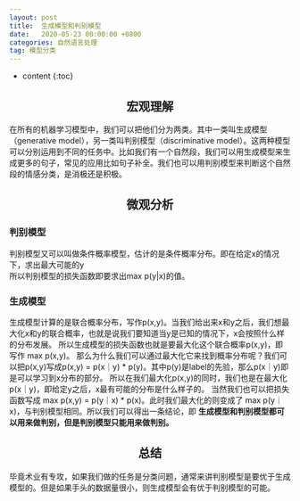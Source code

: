 ```yaml
---
layout: post
title:  生成模型和判别模型
date:   2020-05-23 00:00:00 +0800
categories: 自然语言处理
tag: 模型分类
---
```


* content
{:toc}

<h2 align="center"> 宏观理解 </h2>

在所有的机器学习模型中，我们可以把他们分为两类。其中一类叫生成模型（generative model），另一类叫判别模型（discriminative model）。这两种模型可以分别运用到不同的任务中。比如我们有一个自然段，我们可以用生成模型来生成更多的句子，常见的应用比如句子补全。我们也可以用判别模型来判断这个自然段的情感分类，是消极还是积极。

<h2 align="center"> 微观分析 </h2>

<h3> 判别模型 </h3>

判别模型又可以叫做条件概率模型，估计的是条件概率分布。即在给定x的情况下，求出最大可能的y <br/>
所以判别模型的损失函数即要求出max p(y|x)的值。

<h3> 生成模型 </h3>

生成模型计算的是联合概率分布，写作p(x,y)。当我们给出来x和y之后，我们想最大化x和y的联合概率，也就是说我们要知道当y是已知的情况下，x会按照什么样的分布发展。
所以生成模型的损失函数也就是要最大化这个联合概率p(x,y)，即写作 max p(x,y)。
那么为什么我们可以通过最大化它来找到概率分布呢？我们可以把p(x,y)写成p(x,y) = p(x｜y) * p(y)。其中p(y)是label的先验，那么p(x｜y)即是可以学习到x分布的部分。
所以在我们最大化p(x,y)的同时，我们也是在最大化p(x｜y)，即给定y之后，x最有可能的分布是什么样子的。
当然我们也可以把损失函数写成 max p(x,y) = p(y｜x) * p(x)。此时我们最大化的则变成了 max p(y｜x)，与判别模型相同。所以我们可以得出一条结论，即
**生成模型和判别模型都可以用来做判别，但是判别模型只能用来做判别。**

<h2 align="center"> 总结 </h2>

毕竟术业有专攻，如果我们做的任务是分类问题，通常来讲判别模型是要优于生成模型的。但是如果手头的数据量很小，则生成模型会有优于判别模型的可能。








